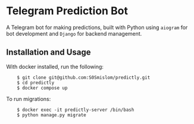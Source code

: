 # Telegram Prediction Bot

A Telegram bot for making predictions, built with Python using `aiogram` for bot development and `Django` for backend management.

## Installation and Usage

With docker installed, run the following:

```
    $ git clone git@github.com:S0Smislom/predictly.git
    $ cd predictly
    $ docker compose up
```

To run migrations:
```
    $ docker exec -it predictly-server /bin/bash
    $ python manage.py migrate
```
